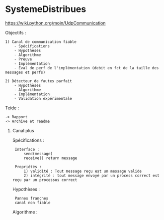 # SystemeDistribues

https://wiki.python.org/moin/UdpCommunication

Objectifs :
	
	1) Canal de communication fiable
		- Spécifications 
		- Hypothèses
		- Algorithme
		- Preuve
		- Implémentation
		- Éval de perf de l'implémentation (debit en fct de la taille des messages et perfs)

	2) Détecteur de fautes parfait
		- Hypothèses 
		- Algorithme
		- Implémentation
		- Validation expérimentale

Teide : 

	-> Rapport 
	-> Archive et readme

1) Canal plus

	Spécifications : 

		Interface : 
			send(message)
			receive() return message

		Propriétés :
			1) validité	: Tout message reçu est un message valide
			2) intégrité : tout message envoyé par un process correct est reçu par un processus correct

	Hypothèses : 

		Pannes franches
		canal non fiable

	Algorithme :


